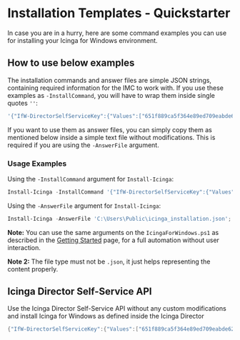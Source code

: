 # Installation Templates - Quickstarter

In case you are in a hurry, here are some command examples you can use for installing your Icinga for Windows environment.

## How to use below examples

The installation commands and answer files are simple JSON strings, containing required information for the IMC to work with. If you use these examples as `-InstallCommand`, you will have to wrap them inside single quotes `''`:

```powershell
'{"IfW-DirectorSelfServiceKey":{"Values":["651f889ca5f364e89ed709eabde6237fb02050ff"]},"IfW-DirectorUrl":{"Values":["https://icinga.example.com/icingaweb2/director"]}}'
```

If you want to use them as answer files, you can simply copy them as mentioned below inside a simple text file without modifications. This is required if you are using the `-AnswerFile` argument.

### Usage Examples

Using the `-InstallCommand` argument for `Install-Icinga`:

```powershell
Install-Icinga -InstallCommand '{"IfW-DirectorSelfServiceKey":{"Values":["651f889ca5f364e89ed709eabde6237fb02050ff"]},"IfW-DirectorUrl":{"Values":["https://icinga.example.com/icingaweb2/director"]}}';
```

Using the `-AnswerFile` argument for `Install-Icinga`:

```powershell
Install-Icinga -AnswerFile 'C:\Users\Public\icinga_installation.json';
```

**Note:** You can use the same arguments on the `IcingaForWindows.ps1` as described in the [Getting Started](01-Getting-Started.md) page, for a full automation without user interaction.

**Note 2:** The file type must not be `.json`, it just helps representing the content properly.

## Icinga Director Self-Service API

Use the Icinga Director Self-Service API without any custom modifications and install Icinga for Windows as defined inside the Icinga Director

```powershell
{"IfW-DirectorSelfServiceKey":{"Values":["651f889ca5f364e89ed709eabde6237fb02050ff"]},"IfW-DirectorUrl":{"Values":["https://icinga.example.com/icingaweb2/director"]}}
```
